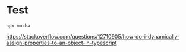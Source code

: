 

# Test
```
npx mocha
```


https://stackoverflow.com/questions/12710905/how-do-i-dynamically-assign-properties-to-an-object-in-typescript